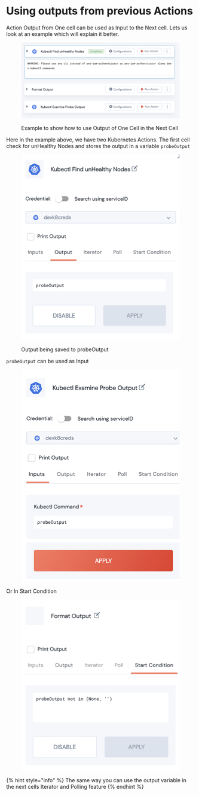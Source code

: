 # Using outputs from previous Actions

Action Output from One cell can be used as Input to the Next cell. Lets us look at an example which will explain it better.

<figure><img src="../../.gitbook/assets/Screen Shot 2022-09-27 at 9.02.47 PM.png" alt=""><figcaption><p>Example to show how to use Output of One Cell in the Next Cell</p></figcaption></figure>

Here in the example above, we have two Kubernetes Actions. The first cell check for unHealthy Nodes and stores the output in a variable `probeOutput`

<figure><img src="../../.gitbook/assets/Screen Shot 2022-09-27 at 9.01.59 PM.png" alt=""><figcaption><p>Output being saved to probeOutput</p></figcaption></figure>

`probeOutput` can be used as Input

<figure><img src="../../.gitbook/assets/Screen Shot 2022-09-27 at 9.01.22 PM.png" alt=""><figcaption></figcaption></figure>

Or In Start Condition

<figure><img src="../../.gitbook/assets/Screen Shot 2022-09-27 at 9.00.05 PM (1).png" alt=""><figcaption></figcaption></figure>

{% hint style="info" %}
The same way you can use the output variable in the next cells Iterator and Polling feature
{% endhint %}
